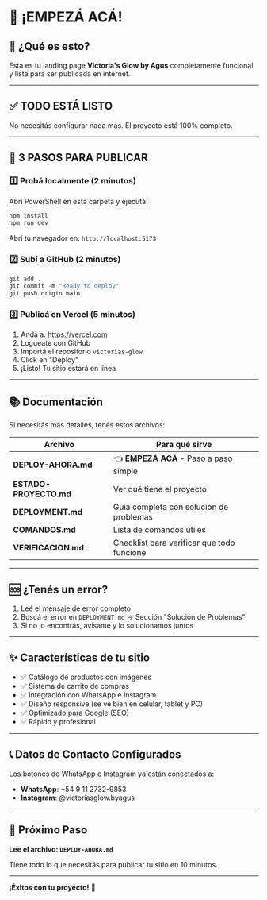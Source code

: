 # 👋 ¡EMPEZÁ ACÁ!

## 🎯 ¿Qué es esto?

Esta es tu landing page **Victoria's Glow by Agus** completamente funcional y lista para ser publicada en internet.

---

## ✅ TODO ESTÁ LISTO

No necesitás configurar nada más. El proyecto está 100% completo.

---

## 🚀 3 PASOS PARA PUBLICAR

### 1️⃣ Probá localmente (2 minutos)

Abrí PowerShell en esta carpeta y ejecutá:

```powershell
npm install
npm run dev
```

Abrí tu navegador en: `http://localhost:5173`

### 2️⃣ Subí a GitHub (2 minutos)

```powershell
git add .
git commit -m "Ready to deploy"
git push origin main
```

### 3️⃣ Publicá en Vercel (5 minutos)

1. Andá a: https://vercel.com
2. Logueate con GitHub
3. Importá el repositorio `victorias-glow`
4. Click en "Deploy"
5. ¡Listo! Tu sitio estará en línea

---

## 📚 Documentación

Si necesitás más detalles, tenés estos archivos:

| Archivo | Para qué sirve |
|---------|---------------|
| **DEPLOY-AHORA.md** | 👈 **EMPEZÁ ACÁ** - Paso a paso simple |
| **ESTADO-PROYECTO.md** | Ver qué tiene el proyecto |
| **DEPLOYMENT.md** | Guía completa con solución de problemas |
| **COMANDOS.md** | Lista de comandos útiles |
| **VERIFICACION.md** | Checklist para verificar que todo funcione |

---

## 🆘 ¿Tenés un error?

1. Leé el mensaje de error completo
2. Buscá el error en `DEPLOYMENT.md` → Sección "Solución de Problemas"
3. Si no lo encontrás, avisame y lo solucionamos juntos

---

## ✨ Características de tu sitio

- ✅ Catálogo de productos con imágenes
- ✅ Sistema de carrito de compras
- ✅ Integración con WhatsApp e Instagram
- ✅ Diseño responsive (se ve bien en celular, tablet y PC)
- ✅ Optimizado para Google (SEO)
- ✅ Rápido y profesional

---

## 📞 Datos de Contacto Configurados

Los botones de WhatsApp e Instagram ya están conectados a:
- **WhatsApp**: +54 9 11 2732-9853
- **Instagram**: @victoriasglow.byagus

---

## 🎯 Próximo Paso

**Lee el archivo: `DEPLOY-AHORA.md`**

Tiene todo lo que necesitás para publicar tu sitio en 10 minutos.

---

**¡Éxitos con tu proyecto!** 💖
